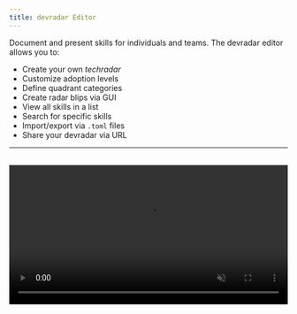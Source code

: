 ```yaml
---
title: devradar Editor
---
```


Document and present skills for individuals and teams. The devradar editor allows you to:

* Create your own _techradar_
* Customize adoption levels
* Define quadrant categories
* Create radar blips via GUI
* View all skills in a list
* Search for specific skills
* Import/export via `.toml` files
* Share your devradar via URL

---

<br />

<video autoplay loop muted width="100%">
  <source src="/videos/view.webm" type="video/webm">
  Sorry, your browser doesn't support embedded videos.
</video>

